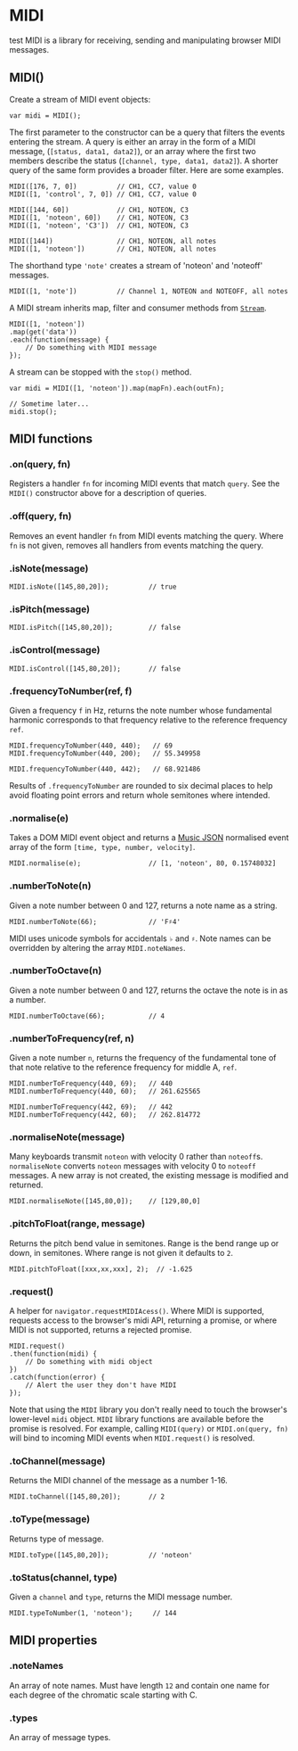 # MIDI
test
MIDI is a library for receiving, sending and manipulating browser MIDI messages.


## MIDI()

Create a stream of MIDI event objects:

    var midi = MIDI();

The first parameter to the constructor can be a query that filters the events
entering the stream. A query is either an array in the form of a MIDI message,
(`[status, data1, data2]`), or an array where the first two members describe
the status (`[channel, type, data1, data2]`). A shorter query of the same form
provides a broader filter. Here are some examples.

    MIDI([176, 7, 0])          // CH1, CC7, value 0
    MIDI([1, 'control', 7, 0]) // CH1, CC7, value 0

    MIDI([144, 60])            // CH1, NOTEON, C3
    MIDI([1, 'noteon', 60])    // CH1, NOTEON, C3
    MIDI([1, 'noteon', 'C3'])  // CH1, NOTEON, C3

    MIDI([144])                // CH1, NOTEON, all notes
    MIDI([1, 'noteon'])        // CH1, NOTEON, all notes

The shorthand type `'note'` creates a stream of 'noteon' and 'noteoff' messages.

    MIDI([1, 'note'])          // Channel 1, NOTEON and NOTEOFF, all notes

A MIDI stream inherits map, filter and consumer methods from
<a href="//github.com/stephband/fn#stream">`Stream`</a>.

    MIDI([1, 'noteon'])
    .map(get('data'))
    .each(function(message) {
    	// Do something with MIDI message
    });

A stream can be stopped with the `stop()` method.

	var midi = MIDI([1, 'noteon']).map(mapFn).each(outFn);

	// Sometime later...
	midi.stop();


## MIDI functions

### .on(query, fn)

Registers a handler `fn` for incoming MIDI events that match `query`. See the
`MIDI()` constructor above for a description of queries.

### .off(query, fn)

Removes an event handler `fn` from MIDI events matching the query. Where
`fn` is not given, removes all handlers from events matching the query.

<!--
### .normalise(e)

Takes a MIDI message array and returns a
<a href="https://github.com/sound-io/music-json-spec">Music JSON</a> event
array. Music JSON events have the form:

    [timestamp, type, data ... ]

Note velocity, controller data and aftertouch data are normalised as floats in
the range 0-1, while pitch bend data is normalised to floats representing
semitones. For example:

    MIDI.normalise([145,80,20], 1);    // [1, 'noteon', 80, 0.15748032]
    MIDI.normalise([180,1,127], 2);    // [2, 'control', 1, 1]
    MIDI.normalise([231,62,119], 3);   // [3, "pitch", 1.73409840]
    MIDI.normalise([168,62,119], 4);   // [4, "aftertouch", 62, 0.93700787]
-->

### .isNote(message)

    MIDI.isNote([145,80,20]);          // true

### .isPitch(message)

    MIDI.isPitch([145,80,20]);         // false

### .isControl(message)

    MIDI.isControl([145,80,20]);       // false

### .frequencyToNumber(ref, f)

Given a frequency `f` in Hz, returns the note number whose fundamental
harmonic corresponds to that frequency relative to the reference frequency `ref`.

    MIDI.frequencyToNumber(440, 440);   // 69
    MIDI.frequencyToNumber(440, 200);   // 55.349958

    MIDI.frequencyToNumber(440, 442);   // 68.921486

Results of <code>.frequencyToNumber</code> are rounded to six decimal places
to help avoid floating point errors and return whole semitones where intended.

### .normalise(e)

Takes a DOM MIDI event object and returns a
<a href="https://github.com/sound-io/music-json-spec">Music JSON</a> normalised
event array of the form `[time, type, number, velocity]`.

    MIDI.normalise(e);                 // [1, 'noteon', 80, 0.15748032]

### .numberToNote(n)

Given a note number between 0 and 127, returns a note name as a string.

    MIDI.numberToNote(66);             // 'F♯4'

MIDI uses unicode symbols for accidentals `♭` and `♯`. Note names can be
overridden by altering the array `MIDI.noteNames`.

### .numberToOctave(n)

Given a note number between 0 and 127, returns the octave the note is in as a number. 

    MIDI.numberToOctave(66);           // 4

### .numberToFrequency(ref, n)

Given a note number <code>n</code>, returns the frequency of the fundamental
tone of that note relative to the reference frequency for middle A, `ref`.

    MIDI.numberToFrequency(440, 69);   // 440
    MIDI.numberToFrequency(440, 60);   // 261.625565

    MIDI.numberToFrequency(442, 69);   // 442
    MIDI.numberToFrequency(442, 60);   // 262.814772

### .normaliseNote(message)

Many keyboards transmit <code>noteon</code> with velocity 0 rather than
`noteoff`s. `normaliseNote` converts `noteon` messages with velocity 0 to
`noteoff` messages. A new array is not created, the existing message is
modified and returned.

    MIDI.normaliseNote([145,80,0]);    // [129,80,0]

### .pitchToFloat(range, message)

Returns the pitch bend value in semitones. Range is the bend range up or down,
in semitones. Where range is not given it defaults to <code>2</code>.

    MIDI.pitchToFloat([xxx,xx,xxx], 2);  // -1.625

### .request()

A helper for `navigator.requestMIDIAcess()`. Where MIDI is supported, requests
access to the browser's midi API, returning a promise, or where MIDI is not
supported, returns a rejected promise.

    MIDI.request()
    .then(function(midi) {
        // Do something with midi object
    })
    .catch(function(error) {
        // Alert the user they don't have MIDI
    });

Note that using the `MIDI` library you don't really need to touch the browser's
lower-level `midi` object. `MIDI` library functions are available before the
promise is resolved. For example, calling `MIDI(query)` or `MIDI.on(query, fn)`
will bind to incoming MIDI events when `MIDI.request()` is resolved.

### .toChannel(message)

Returns the MIDI channel of the message as a number 1-16.

    MIDI.toChannel([145,80,20]);       // 2

### .toType(message)

Returns type of message.

    MIDI.toType([145,80,20]);          // 'noteon'

### .toStatus(channel, type)

Given a <code>channel</code> and <code>type</code>, returns the MIDI message number.

    MIDI.typeToNumber(1, 'noteon');     // 144

## MIDI properties

### .noteNames

An array of note names. Must have length `12` and contain one name for each
degree of the chromatic scale starting with C.

### .types

An array of message types.
